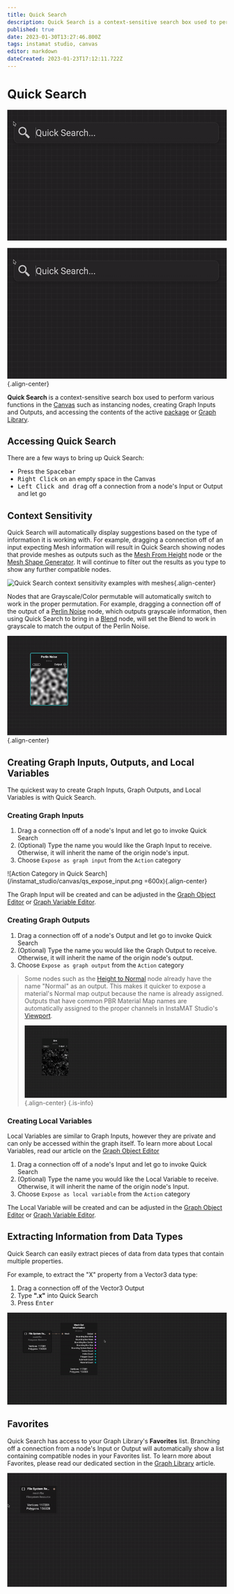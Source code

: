 ```yaml
---
title: Quick Search
description: Quick Search is a context-sensitive search box used to perform various functions in the Canvas such as instancing nodes, creating Graph Inputs and Outputs, and accessing the contents of the active package or Graph Library.
published: true
date: 2023-01-30T13:27:46.800Z
tags: instamat studio, canvas
editor: markdown
dateCreated: 2023-01-23T17:12:11.722Z
---
```


# Quick Search

<img src="/instamat_studio/canvas/qs_options.gif" alt="Quick Search showing multiple searching examples" />

![Quick Search showing multiple search examples](/instamat_studio/canvas/qs_options.gif){.align-center}

**Quick Search** is a context-sensitive search box used to perform various functions in the <a href="">Canvas</a> such as instancing nodes, creating Graph Inputs and Outputs, and accessing the contents of the active <a href="">package</a> or <a href="">Graph Library</a>.

## Accessing Quick Search

There are a few ways to bring up Quick Search:

- Press the <kbd>Spacebar</kbd>
- <kbd>Right Click</kbd> on an empty space in the Canvas
- <kbd>Left Click and drag</kbd> off a connection from a node's Input or Output and let go

## Context Sensitivity
Quick Search will automatically display suggestions based on the type of information it is working with. For example, dragging a connection off of an input expecting Mesh information will result in Quick Search showing nodes that provide meshes as outputs such as the <a href="">Mesh From Height</a> node or the <a href="">Mesh Shape Generator</a>. It will continue to filter out the results as you type to show any further compatible nodes.

![Quick Search context sensitivity examples with meshes](/instamat_studio/canvas/qs_mesh.gif){.align-center}

Nodes that are Grayscale/Color permutable will automatically switch to work in the proper permutation. For example, dragging a connection off of the output of a <a href="">Perlin Noise</a> node, which outputs grayscale information, then using Quick Search to bring in a <a href="">Blend</a> node, will set the Blend to work in grayscale to match the output of the Perlin Noise.

![Quick Search context sensitivity examples with node permutations](/instamat_studio/canvas/qs_permutations.gif){.align-center}

## Creating Graph Inputs, Outputs, and Local Variables
The quickest way to create Graph Inputs, Graph Outputs, and Local Variables is with Quick Search.

### Creating Graph Inputs

1. Drag a connection off of a node's Input and let go to invoke Quick Search
2. (Optional) Type the name you would like the Graph Input to receive. Otherwise, it will inherit the name of the origin node's input.
3. Choose `Expose as graph input` from the `Action` category

![Action Category in Quick Search](/instamat_studio/canvas/qs_expose_input.png =600x){.align-center}


The Graph Input will be created and can be adjusted in the <a href="">Graph Object Editor</a> or <a href="">Graph Variable Editor</a>.

### Creating Graph Outputs

1. Drag a connection off of a node's Output and let go to invoke Quick Search
2. (Optional) Type the name you would like the Graph Output to receive. Otherwise, it will inherit the name of the origin node's output.
3. Choose `Expose as graph output` from the `Action` category

> Some nodes such as the <a href="">Height to Normal</a> node already have the name "Normal" as an output. This makes it quicker to expose a material's Normal map output because the name is already assigned. Outputs that have common PBR Material Map names are automatically assigned to the proper channels in InstaMAT Studio's <a href="">Viewport</a>.
>
> ![GIF of Normal Map output example](/instamat_studio/canvas/qs_output.gif){.align-center}
{.is-info}

### Creating Local Variables
Local Variables are similar to Graph Inputs, however they are private and can only be accessed within the graph itself. To learn more about Local Variables, read our article on the <a href="/">Graph Object Editor</a>

1. Drag a connection off of a node's Input and let go to invoke Quick Search
2. (Optional) Type the name you would like the Local Variable to receive. Otherwise, it will inherit the name of the origin node's Input.
3. Choose `Expose as local variable` from the `Action` category

The Local Variable will be created and can be adjusted in the <a href="">Graph Object Editor</a> or <a href="">Graph Variable Editor</a>.

## Extracting Information from Data Types

Quick Search can easily extract pieces of data from data types that contain multiple properties.

For example, to extract the "X" property from a Vector3 data type:

1. Drag a connection off of the Vector3 Output
2. Type **".x"** into Quick Search
3. Press <kbd>Enter</kbd>

![GIF of extraction process](/instamat_studio/canvas/qs_extract.gif)

## Favorites
Quick Search has access to your Graph Library's **Favorites** list. Branching off a connection from a node's Input or Output will automatically show a list containing compatible nodes in your Favorites list. To learn more about Favorites, please read our dedicated section in the <a href="">Graph Library</a> article.

![GIF showing Favorites](/instamat_studio/canvas/qs_favorites.gif)